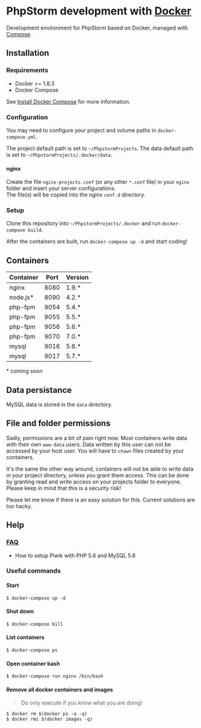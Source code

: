 # PhpStorm development with [Docker](https://github.com/docker/docker)

Development environment for PhpStorm based on Docker, managed with [Compose](https://github.com/docker/compose).

## Installation

### Requirements

* Docker >= 1.8.3
* Docker Compose

See [Install Docker Compose](https://docs.docker.com/compose/install/) for more information.

### Configuration

You may need to configure your project and volume paths in `docker-compose.yml`.

The project default path is set to `~/PhpstormProjects`.
The data default path is set to `~/PhpstormProjects/.docker/data`.

#### nginx

Create the file `nginx-projects.conf` (or any other `*.conf` file) in your `nginx` folder and insert your server
configurations.   
The file(s) will be copied into the nginx `conf.d` directory.

### Setup

Clone this repository into `~/PhpstormProjects/.docker` and run `docker-compose build`.

After the containers are built, run `docker-compose up -d` and start coding!

## Containers

| Container   | Port  | Version  |
| ----------- | ----- | -------- |
| nginx       | 8080  | 1.9.*    |
| node.js*    | 8090  | 4.2.*    |
| php-fpm     | 9054  | 5.4.*    |
| php-fpm     | 9055  | 5.5.*    |
| php-fpm     | 9056  | 5.6.*    |
| php-fpm     | 9070  | 7.0.*    |
| mysql       | 9016  | 5.6.*    |
| mysql       | 9017  | 5.7.*    |

\* coming soon

## Data persistance

MySQL data is stored in the `data` directory.

## File and folder permissions

Sadly, permissions are a bit of pain right now. Most containers write data with their own `www-data` users. Data written
by this user can not be accessed by your host user. You will have to `chown` files created by your containers.

It's the same the other way around, containers will not be able to write data in your project directory, unless you
grant them access. This can be done by granting read and write access on your projects folder to everyone. Please keep
in mind that this is a security risk!

Please let me know if there is an easy solution for this. Current solutions are too hacky.

## Help

### [FAQ](https://github.com/jaylinski/docker-dev-phpstorm/wiki/FAQ)
* How to setup Piwik with PHP 5.6 and MySQL 5.6

### Useful commands

#### Start
`$ docker-compose up -d`

#### Shut down
`$ docker-compose kill`

#### List containers
`$ docker-compose ps`

#### Open container bash
`$ docker-compose run nginx /bin/bash`

#### Remove all docker containers and images
> Do only execute if you know what you are doing!

`$ docker rm $(docker ps -a -q)`   
`$ docker rmi $(docker images -q)`
